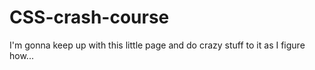 # CSS-crash-course
I'm gonna keep up with this little page and do crazy stuff to it as I figure how...
